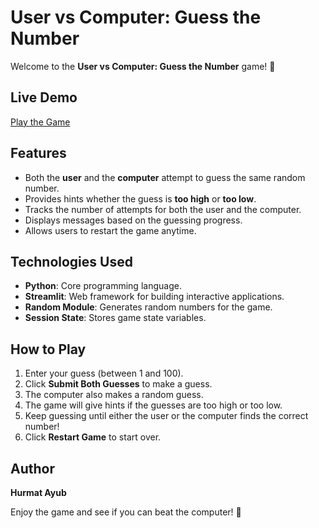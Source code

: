 # User vs Computer: Guess the Number

Welcome to the **User vs Computer: Guess the Number** game! 🎯

## Live Demo
[Play the Game](https://number-guessing-computer-by-hurmat-ayub.streamlit.app/)

## Features
- Both the **user** and the **computer** attempt to guess the same random number.
- Provides hints whether the guess is **too high** or **too low**.
- Tracks the number of attempts for both the user and the computer.
- Displays messages based on the guessing progress.
- Allows users to restart the game anytime.

## Technologies Used
- **Python**: Core programming language.
- **Streamlit**: Web framework for building interactive applications.
- **Random Module**: Generates random numbers for the game.
- **Session State**: Stores game state variables.

## How to Play
1. Enter your guess (between 1 and 100).
2. Click **Submit Both Guesses** to make a guess.
3. The computer also makes a random guess.
4. The game will give hints if the guesses are too high or too low.
5. Keep guessing until either the user or the computer finds the correct number!
6. Click **Restart Game** to start over.

## Author
**Hurmat Ayub**

Enjoy the game and see if you can beat the computer! 🎉


